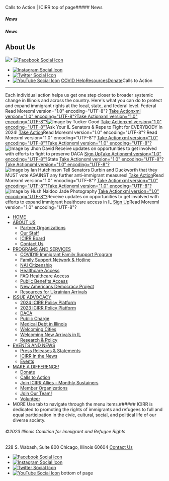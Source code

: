 
Calls to Action | ICIRR
top of page##### News
##### News
##### News
About Us
--------
[![](https://static.wixstatic.com/media/aec63a_8815cbc55c30492bb7f74e734e7d1815~mv2.png/v1/crop/x_0,y_2,w_600,h_131/fill/w_460,h_96,al_c,q_85,usm_0.66_1.00_0.01,enc_auto/aec63a_8815cbc55c30492bb7f74e734e7d1815~mv2.png)](https://www.icirr.org)* [![Facebook Social Icon]()](http://www.facebook.com/ICIRR)
* [![Instagram Social Icon]()](https://www.instagram.com/ICIRR_IL/)
* [![Twitter Social Icon]()](https://twitter.com/icirr?lang=en)
* [![YouTube Social  Icon]()](https://www.youtube.com/user/icirr)
[COVID Help](https://www.icirr.org/covid-19-resource-guide)[Resources](https://www.icirr.org/resources)[Donate](https://illinoiscoalitionforimmigrantandrefugeerights-bloom.kindful.com/?campaign=1242232)Calls to Action
---------------
Each individual action helps us get one step closer to broader systemic change in Illinois and across the country. Here's what you can do to protect and expand immigrant rights at the local, state, and federal level.
Federal
Read Morexml version="1.0" encoding="UTF-8"?
[Take Actionxml version="1.0" encoding="UTF-8"?](https://p2a.co/opKzXeD)[Take Actionxml version="1.0" encoding="UTF-8"?](https://p2a.co/opKzXeD)![Image by Tucker Good](https://static.wixstatic.com/media/nsplsh_5432677976486d6b533938~mv2_d_5040_3360_s_4_2.jpg/v1/crop/x_1172,y_0,w_2696,h_3360/fill/w_284,h_354,al_c,q_80,usm_0.66_1.00_0.01,enc_auto/Image%20by%20Tucker%20Good.jpg)
[Take Actionxml version="1.0" encoding="UTF-8"?](https://p2a.co/opKzXeD)Ask Your IL Senators & Reps to Fight for EVERYBODY In 2024!
[Take Action](https://p2a.co/eggp9ac)Read Morexml version="1.0" encoding="UTF-8"?
Read Morexml version="1.0" encoding="UTF-8"?
[Take Actionxml version="1.0" encoding="UTF-8"?](https://p2a.co/opKzXeD)[Take Actionxml version="1.0" encoding="UTF-8"?](https://p2a.co/opKzXeD)![Image by Jhon David](https://static.wixstatic.com/media/nsplsh_3357676b54447737587945~mv2_d_5184_3456_s_4_2.jpg/v1/crop/x_1683,y_0,w_3501,h_3456/fill/w_283,h_279,al_c,q_80,usm_0.66_1.00_0.01,enc_auto/Image%20by%20Jhon%20David.jpg)
Receive updates on opportunities to get involved with efforts to fight to preserve DACA
[Sign Up](https://p2a.co/aIAMPCC)[Take Actionxml version="1.0" encoding="UTF-8"?](https://p2a.co/opKzXeD)State
[Take Actionxml version="1.0" encoding="UTF-8"?](https://p2a.co/opKzXeD)[Take Actionxml version="1.0" encoding="UTF-8"?](https://p2a.co/opKzXeD)![Image by Ian Hutchinson](https://static.wixstatic.com/media/nsplsh_f68cf677349b45948b97b499eaf1e510~mv2.jpg/v1/crop/x_1646,y_0,w_2708,h_3375/fill/w_284,h_354,al_c,q_80,usm_0.66_1.00_0.01,enc_auto/Image%20by%20Ian%20Hutchinson.jpg)
Tell Senators Durbin and Duckworth that they MUST vote AGAINST any further anti-immigrant measures!
[Take Action](https://p2a.co/d7dkbnc)Read Morexml version="1.0" encoding="UTF-8"?
[Take Actionxml version="1.0" encoding="UTF-8"?](https://p2a.co/opKzXeD)[Take Actionxml version="1.0" encoding="UTF-8"?](https://p2a.co/opKzXeD)![Image by Hush Naidoo Jade Photography](https://static.wixstatic.com/media/nsplsh_0595eff343d741ac8d666f2dcadcca94~mv2.jpg/v1/crop/x_825,y_0,w_1892,h_2362/fill/w_284,h_354,al_c,q_80,usm_0.66_1.00_0.01,enc_auto/Image%20by%20Hush%20Naidoo%20Jade%20Photography.jpg)
[Take Actionxml version="1.0" encoding="UTF-8"?](https://p2a.co/opKzXeD)Receive updates on opportunities to get involved with efforts to expand immigrant healthcare access in IL
[Sign Up](http://p2a.co/mothGm7)Read Morexml version="1.0" encoding="UTF-8"?
* [HOME](https://www.icirr.org)
* [ABOUT US](https://www.icirr.org/about)
	+ [Partner Organizations](https://www.icirr.org/partner-organizations)
	+ [Our Staff](https://www.icirr.org/our-staff)
	+ [ICIRR Board](https://www.icirr.org/icirr-board)
	+ [Contact Us](https://www.icirr.org/contact)
* [PROGRAMS AND SERVICES](https://www.icirr.org/programs-and-services)
	+ [COVID19 Immigrant Family Support Program](https://www.icirr.org/covidil)
	+ [Family Support Network & Hotline](https://www.icirr.org/fsn)
	+ [NAI Citizenship](https://www.icirr.org/nai)
	+ [Healthcare Access](https://www.icirr.org/healthcare-access)
	+ [FAQ Healthcare Access](https://www.icirr.org/healthcare-faq)
	+ [Public Benefits Access](https://www.icirr.org/public-benefits-access)
	+ [New Americans Democracy Project](https://www.icirr.org/new-americans-democracy-project)
	+ [Resources for Ukrainian Arrivals](https://www.icirr.org/ukrainian-arrivals)
* [ISSUE ADVOCACY](https://www.icirr.org/issue-advocacy)
	+ [2024 ICIRR Policy Platform](https://www.icirr.org/2024-platform)
	+ [2023 ICIRR Policy Platform](https://www.icirr.org/2023-platform)
	+ [DACA](https://www.icirr.org/daca)
	+ [Public Charge](https://www.icirr.org/publiccharge)
	+ [Medical Debt in Illinois](https://www.icirr.org/ilmedicaldebt)
	+ [Welcoming Cities](https://www.icirr.org/welcoming-cities)
	+ [Welcoming New Arrivals in IL](https://www.icirr.org/newarrivals)
	+ [Research & Policy](https://www.icirr.org/research-and-policy)
* [EVENTS AND NEWS](https://www.icirr.org/events-and-news-1)
	+ [Press Releases & Statements](https://www.icirr.org/press)
	+ [ICIRR In the News](https://www.icirr.org/news)
	+ [Events](https://www.icirr.org/event)
* [MAKE A DIFFERENCE!](https://www.icirr.org/make-a-difference)
	+ [Donate](https://illinoiscoalitionforimmigrantandrefugeerights-bloom.kindful.com/)
	+ [Calls to Action](https://www.icirr.org/calls-to-action)
	+ [Join ICIRR Allies - Monthly Sustainers](https://illinoiscoalitionforimmigrantandrefugeerights-bloom.kindful.com/?campaign=1258485)
	+ [Member Organizations](https://www.icirr.org/become-a-member-organization)
	+ [Join Our Team!](https://www.icirr.org/join-our-team)
	+ [Volunteer](https://www.icirr.org/volunteer)
* MORE
Use tab to navigate through the menu items.###### ICIRR is dedicated to promoting the rights of immigrants and refugees to full and equal participation in the civic, cultural, social, and political life of our diverse society.
###### ©2023 Illinois Coalition for Immigrant and Refugee Rights
228 S. Wabash, Suite 800
Chicago, Illinois 60604
[Contact Us](https://www.icirr.org/contact)
* [![Facebook Social Icon]()](http://www.facebook.com/ICIRR)
* [![Instagram Social Icon]()](https://www.instagram.com/ICIRR_IL/)
* [![Twitter Social Icon]()](https://twitter.com/icirr?lang=en)
* [![YouTube Social  Icon]()](https://www.youtube.com/user/icirr)
bottom of page
